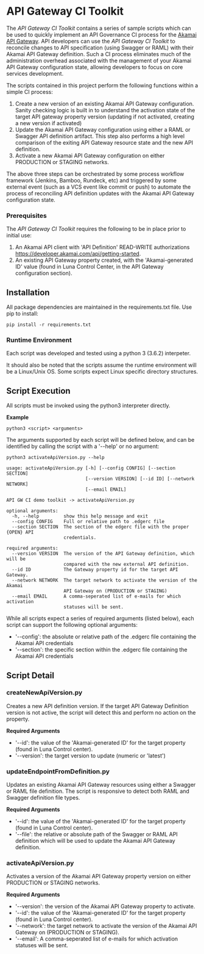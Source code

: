 # API Gateway CI Toolkit

The *API Gateway CI Toolkit* contains a series of sample scripts which can be used to quickly implement an API Governance CI process for the [Akamai API Gateway](https://www.akamai.com/us/en/products/web-performance/api-gateway.jsp). API developers can use the *API Gateway CI Toolkit* to reconcile changes to API specification (using Swagger or RAML) with their Akamai API Gateway definition.
Such a CI process eliminates much of the administration overhead associated with the management of your Akamai API Gateway configuration state, allowing developers to focus on core services development.

The scripts contained in this project perform the following functions within a simple CI process:

1. Create a new version of an existing Akamai API Gateway configuration. Sanity checking logic is built in to understand the activation state of the target API gateway property version (updating if not activated, creating a new version if activated)
2. Update the Akamai API Gateway configuration using either a RAML or Swagger API definition artifact. This step also performs a high level comparison of the exiting API Gateway resource state and the new API definition.
3. Activate a new Akamai API Gateway configuration on either PRODUCTION or STAGING networks.

The above three steps can be orchestrated by some process workflow framework (Jenkins, Bamboo, Rundeck, etc) and triggered by some external event (such as a VCS event like commit or push) to automate the process of reconciling API definition updates with the Akamai API Gateway configuration state.

### Prerequisites

The *API Gateway CI Toolkit* requires the following to be in place prior to initial use:

1. An Akamai API client with 'API Definition' READ-WRITE authorizations https://developer.akamai.com/api/getting-started.
2. An existing API Gateway property created, with the 'Akamai-generated ID' value (found in Luna Control Center, in the API Gateway configuration section).

## Installation

All package dependencies are maintained in the requirements.txt file. Use pip to install:

```
pip install -r requirements.txt
```

### Runtime Environment

Each script was developed and tested using a python 3 (3.6.2) interpeter.

It should also be noted that the scripts assume the runtime environment will be a Linux/Unix OS. Some scripts expect Linux specific directory structures.

## Script Execution

All scripts must be invoked using the python3 interpreter directly.

**Example**

```
python3 <script> <arguments>
```

The arguments supported by each script will be defined below, and can be identified by calling the script with a '--help' or no argument:

```
python3 activateApiVersion.py --help

usage: activateApiVersion.py [-h] [--config CONFIG] [--section SECTION]
                             [--version VERSION] [--id ID] [--network NETWORK]
                             [--email EMAIL]

API GW CI demo toolkit -> activateApiVersion.py

optional arguments:
  -h, --help         show this help message and exit
  --config CONFIG    Full or relative path to .edgerc file
  --section SECTION  The section of the edgerc file with the proper {OPEN} API
                     credentials.

required arguments:
  --version VERSION  The version of the API Gateway definition, which will be
                     compared with the new external API definition.
  --id ID            The Gateway property id for the target API Gateway.
  --network NETWORK  The target network to activate the version of the Akamai
                     API Gateway on (PRODUCTION or STAGING)
  --email EMAIL      A comma-seperated list of e-mails for which activation
                     statuses will be sent.
```

While all scripts expect a series of required arguments (listed below), each script can support the following optional arguments:

- '--config': the absolute or relative path of the .edgerc file containing the Akamai API credentials
- '--section': the specific section within the .edgerc file containing the Akamai API credentials

## Script Detail

### createNewApiVersion.py

Creates a new API definition version. If the target API Gateway Definition version is not active, the script will detect this and perform no action on the property.

**Required Arguments**

- '--id': the value of the 'Akamai-generated ID' for the target property (found in Luna Control center).
- '--version': the target version to update (numeric or 'latest')

### updateEndpointFromDefinition.py

Updates an existing Akamai API Gateway resources using either a Swagger or RAML file definition. The script is responsive to detect both RAML and Swagger definition file types.

**Required Arguments**

- '--id': the value of the 'Akamai-generated ID' for the target property (found in Luna Control center).
- '--file': the relative or absolute path of the Swagger or RAML API definition which will be used to update the Akamai API Gateway definition.

### activateApiVersion.py

Activates a version of the Akamai API Gateway property version on either PRODUCTION or STAGING networks.

**Required Arguments**

- '--version': the version of the Akamai API Gateway property to activate.
- '--id': the value of the 'Akamai-generated ID' for the target property (found in Luna Control center).
- '--network': the target network to activate the version of the Akamai API Gateway on (PRODUCTION or STAGING).
- '--email': A comma-seperated list of e-mails for which activation statuses will be sent.